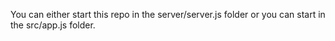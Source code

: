 You can either start this repo in the server/server.js folder or you can start in the src/app.js folder.
